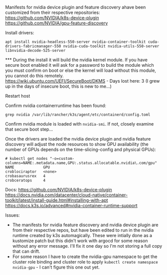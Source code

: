 Manifests for nvidia device plugin and feature discovery ahave been customized from their respective repositories:
https://github.com/NVIDIA/k8s-device-plugin
https://github.com/NVIDIA/gpu-feature-discovery


Install drivers:
```
apt install nvidia-headless-550-server nvidia-container-toolkit cuda-drivers-fabricmanager-550 nvidia-cuda-toolkit nvidia-utils-550-server libnvidia-decode-525-server
```

*** During the install it will build the nvidia kernel module. If you have secure boot enabled it will ask for a password to build the module which you must confirm on boot or else the kernel will load without this module, you cannot do this remotely. https://wiki.ubuntu.com/UEFI/SecureBoot/DKMS - Days lost here: 3 (I grew up in the days of insecure boot, this is new to me...)

Restart host

Confirm nvidia containerruntime has been found:
```
grep nvidia /var/lib/rancher/k3s/agent/etc/containerd/config.toml
```

Confirm nvidia module is loaded with `nvidia-smi`. If not, closely examine that secure boot step...

Once the drivers are loaded the nvidia device plugin and nvidia feature discovery will adjust the node resources to show GPU availability (the  number of GPUs depends on the time-slicing-config and physical GPUs):
```
# kubectl get nodes "-o=custom-columns=NAME:.metadata.name,GPU:.status.allocatable.nvidia\.com/gpu"
NAME             GPU
croblociraptor   <none>
crobasaurusrex   4
crobceratops     4
```

Docs:
https://github.com/NVIDIA/k8s-device-plugin
https://docs.nvidia.com/datacenter/cloud-native/container-toolkit/latest/install-guide.html#installing-with-apt
https://docs.k3s.io/advanced#nvidia-container-runtime-support

Issues:
- The manifests for nvidia feature discovery and nvidia device plugin are from their respective repos, but have been edited to run in the nvidia runtime created by k3s automagically. These were intially done as a kustomize patch but this didn't work with argocd for some reason without any error message. I'll fix it one day so I'm not storing a full copy that can drift.
- For some reason I have to create the nvidia-gpu namespace to get the cluster role binding and cluster role to apply `kubectl create namespace nvidia-gpu` - I can't figure this one out yet.